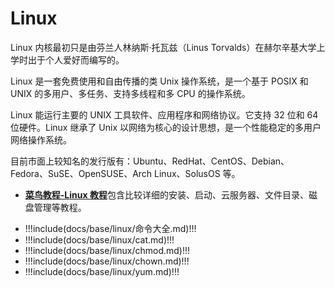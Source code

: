 # Linux

Linux 内核最初只是由芬兰人林纳斯·托瓦兹（Linus Torvalds）在赫尔辛基大学上学时出于个人爱好而编写的。

Linux 是一套免费使用和自由传播的类 Unix 操作系统，是一个基于 POSIX 和 UNIX 的多用户、多任务、支持多线程和多 CPU 的操作系统。

Linux 能运行主要的 UNIX 工具软件、应用程序和网络协议。它支持 32 位和 64 位硬件。Linux 继承了 Unix 以网络为核心的设计思想，是一个性能稳定的多用户网络操作系统。

目前市面上较知名的发行版有：Ubuntu、RedHat、CentOS、Debian、Fedora、SuSE、OpenSUSE、Arch Linux、SolusOS 等。

- [**菜鸟教程-Linux 教程**](https://www.runoob.com/linux/linux-intro.html)包含比较详细的安装、启动、云服务器、文件目录、磁盘管理等教程。

<!-- prettier-ignore-start -->

- !!!include(docs/base/linux/命令大全.md)!!!
- !!!include(docs/base/linux/cat.md)!!!
- !!!include(docs/base/linux/chmod.md)!!!
- !!!include(docs/base/linux/chown.md)!!!
- !!!include(docs/base/linux/yum.md)!!!
  <!-- prettier-ignore-end -->
